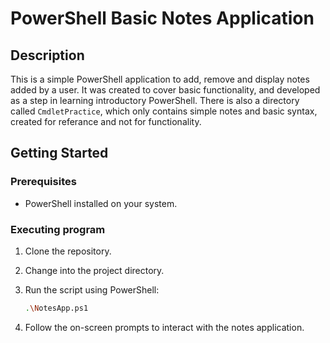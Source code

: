 # PowerShell Basic Notes Application

## Description

This is a simple PowerShell application to add, remove and display notes added by a user. It was created to cover basic functionality, and developed as a step in learning introductory PowerShell. There is also a directory called `CmdletPractice`, which only contains simple notes and basic syntax, created for referance and not for functionality.

## Getting Started

### Prerequisites

- PowerShell installed on your system.

### Executing program

1. Clone the repository.

2. Change into the project directory.

3. Run the script using PowerShell:

   ```sh
   .\NotesApp.ps1
   ```

4. Follow the on-screen prompts to interact with the notes application.
